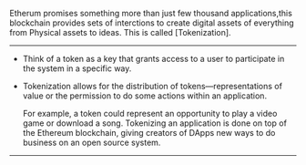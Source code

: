 Etherum promises something more than just few thousand applications,this blockchain provides sets of interctions to create digital assets of everything from Physical assets to ideas.
This is called [Tokenization]. 

--------------------------------------------------
* Think of a token as a key that grants access to a user to participate in the system in a specific way.

* Tokenization allows for the distribution of tokens—representations of value or the permission to do some actions within an application. 

	For example, a token could represent an opportunity to play a video game or download a song. Tokenizing an application is done on top of the Ethereum blockchain, giving creators of DApps new ways to do business on an open source system.

----------------------------------------------------
